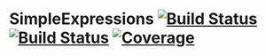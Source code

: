 # SimpleExpressions [![Build Status](https://travis-ci.com/emmt/SimpleExpressions.jl.svg?branch=main)](https://travis-ci.com/emmt/SimpleExpressions.jl) [![Build Status](https://ci.appveyor.com/api/projects/status/github/emmt/SimpleExpressions.jl?svg=true)](https://ci.appveyor.com/project/emmt/SimpleExpressions-jl) [![Coverage](https://codecov.io/gh/emmt/SimpleExpressions.jl/branch/main/graph/badge.svg)](https://codecov.io/gh/emmt/SimpleExpressions.jl)
